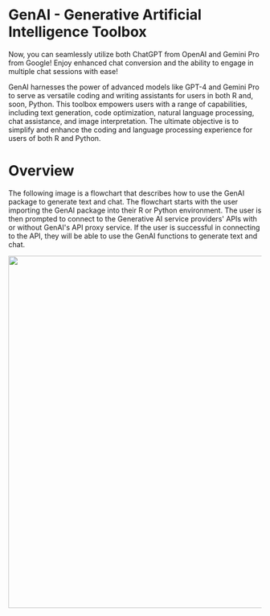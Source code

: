 # GenAI - Generative Artificial Intelligence Toolbox

Now, you can seamlessly utilize both ChatGPT from OpenAI and Gemini Pro from Google! Enjoy enhanced chat conversion and the ability to engage in multiple chat sessions with ease!

GenAI harnesses the power of advanced models like GPT-4 and Gemini Pro to serve as versatile coding and writing assistants for users in both R and, soon, Python. This toolbox empowers users with a range of capabilities, including text generation, code optimization, natural language processing, chat assistance, and image interpretation. The ultimate objective is to simplify and enhance the coding and language processing experience for users of both R and Python.

# Overview

The following image is a flowchart that describes how to use the GenAI package to generate text and chat. The flowchart starts with the user importing the GenAI package into their R or Python environment. The user is then prompted to connect to the Generative AI service providers' APIs with or without GenAI's API proxy service. If the user is successful in connecting to the API, they will be able to use the GenAI functions to generate text and chat.

<img src="https://genai.gd.edu.kg/assets/img/overview.svg" width="700px">
